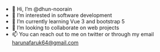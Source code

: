 - 👋 Hi, I’m @dhun-noorain
- 👀 I’m interested in software development
- 🌱 I’m currently learning Vue 3 and bootstrap 5
- 💞️ I’m looking to collaborate on web projects
- 📫 You can reach out to me on twitter or through my email harunafaruk64@gmail.com

<!---
dhun-noorain/dhun-noorain is a ✨ special ✨ repository because its `README.md` (this file) appears on your GitHub profile.
You can click the Preview link to take a look at your changes.
--->
